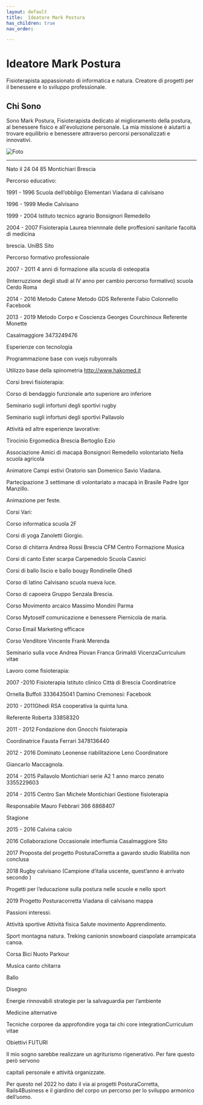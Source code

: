 ```yaml
---
layout: default
title:  Ideatore Mark Postura 
has_children: true
nav_order: 

---
```



# Ideatore Mark Postura

Fisioterapista appassionato di informatica e natura.
Creatore di progetti per il benessere e lo sviluppo professionale.

## Chi Sono

Sono Mark Postura, Fisioterapista dedicato al miglioramento della postura, al benessere fisico e all'evoluzione personale. La mia missione è aiutarti a trovare equilibrio e benessere attraverso percorsi personalizzati e innovativi.

![Foto](https://i.pinimg.com/280x280_RS/0d/28/d9/0d28d988cb1385fe1ba644f00b5e5e7b.jpg)

---


Nato il 24 04 85 Montichiari Brescia

Percorso educativo:

1991 - 1996 Scuola dell’obbligo Elementari Viadana di calvisano

1996 - 1999 Medie Calvisano

1999 - 2004 Istituto tecnico agrario Bonsignori Remedello

2004 - 2007 Fisioterapia Laurea triennnale delle proffesioni sanitarie facoltà di medicina

brescia. UniBS Sito

Percorso formativo professionale

2007 - 2011 4 anni di formazione alla scuola di osteopatia

(Interruzzione degli studi al IV anno per cambio percorso formativo) scuola Cerdo Roma

2014 - 2016 Metodo Catene Metodo GDS Referente Fabio Colonnello Facebook

2013 - 2019 Metodo Corpo e Coscienza Georges Courchinoux Referente Monette

Casalmaggiore 3473249476

Esperienze con tecnologia

Programmazione base con vuejs rubyonrails

Utilizzo base della spinometria http://www.hakomed.it

Corsi brevi fisioterapia:

Corso di bendaggio funzionale arto superiore aro inferiore

Seminario sugli infortuni degli sportivi rugby

Seminario sugli infortuni degli sportivi Pallavolo

Attività ed altre esperienze lavorative:

Tirocinio Ergomedica Brescia Bertoglio Ezio

Associazione Amici di macapà Bonsignori Remedello volontariato Nella scuola agricola

Animatore Campi estivi Oratorio san Domenico Savio Viadana.

Partecipazione 3 settimane di volontariato a macapà in Brasile Padre Igor Manzillo.

Animazione per feste.

Corsi Vari:

Corso informatica scuola 2F

Corsi di yoga Zanoletti Giorgio.

Corso di chitarra Andrea Rossi Brescia CFM Centro Formazione Musica

Corsi di canto Ester scarpa Carpenedolo Scuola Casnici

Corsi di ballo liscio e ballo bougy Rondinelle Ghedi

Corso di latino Calvisano scuola nueva luce.

Corso di capoeira Gruppo Senzala Brescia.

Corso Movimento arcaico Massimo Mondini Parma

Corso Mytoself comunicazione e benessere Piernicola de maria.

Corso Email Marketing efficace

Corso Venditore Vincente Frank Merenda

Seminario sulla voce Andrea Piovan Franca Grimaldi VicenzaCurriculum vitae

Lavoro come fisioterapia:

2007 -2010 Fisioterapia Istituto clinico Città di Brescia Coordinatrice

Ornella Buffoli 3336435041 Damino Cremonesi: Facebook

2010 - 2011Ghedi RSA cooperativa la quinta luna.

Referente Roberta 33858320

2011 - 2012 Fondazione don Gnocchi fisioterapia

Coordinatrice Fausta Ferrari 3478136440

2012 - 2016 Dominato Leonense riabilitazione Leno Coordinatore

Giancarlo Maccagnola.

2014 - 2015 Pallavolo Montichiari serie A2 1 anno marco zenato 3355229603

2014 - 2015 Centro San Michele Montichiari Gestione fisioterapia

Responsabile Mauro Febbrari 366 6868407

Stagione

2015 - 2016 Calvina calcio

2016 Collaborazione Occasionale interflumia Casalmaggiore Sito

2017 Proposta del progetto PosturaCorretta a gavardo studio Riabilita non conclusa

2018 Rugby calvisano (Campione d’italia uscente, quest’anno è arrivato secondo )

Progetti per l’educazione sulla postura nelle scuole e nello sport

2019 Progetto Posturacorretta Viadana di calvisano mappa

Passioni interessi.

Attività sportive Attività fisica Salute movimento Apprendimento.

Sport montagna natura. Treking canionin snowboard ciaspolate arrampicata canoa.

Corsa Bici Nuoto Parkour

Musica canto chitarra

Ballo

Disegno

Energie rinnovabili strategie per la salvaguardia per l’ambiente

Medicine alternative

Tecniche corporee da approfondire yoga tai chi core integrationCurriculum vitae

Obiettivi FUTURI

Il mio sogno sarebbe realizzare un agriturismo rigenerativo. Per fare questo però servono

capitali personale e attività organizzate.

Per questo nel 2022 ho dato il via ai progetti PosturaCorretta, Rails4Business e il giardino del corpo un percorso per lo sviluppo armonico dell’uomo.
